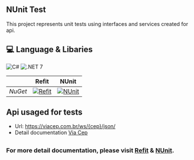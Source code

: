 ## NUnit Test 
This project represents unit tests using interfaces and services created for api.
## 💻 Language & Libaries
![C#](https://img.shields.io/badge/C%23-239120?style=for-the-badge&logo=c-sharp&logoColor=white)
![.NET 7](https://img.shields.io/badge/.NET-5C2D91?style=for-the-badge&logo=.net&logoColor=white])

||Refit|NUnit|
|-|-|-|
|*NuGet*|[![Refit](https://badgen.net/nuget/v/Refit/latest)](https://www.nuget.org/packages/Refit/)|[![NUnit](https://badgen.net/nuget/v/NUnit/latest)](https://www.nuget.org/packages/NUnit/)

## Api usaged for tests
 - Url: https://viacep.com.br/ws/{cep}/json/
 - Detail documentation [Via Cep](https://viacep.com.br/)
 ##
### For more detail documentation, please visit [Refit](https://github.com/reactiveui/refit) & [NUnit](https://nunit.org/).


